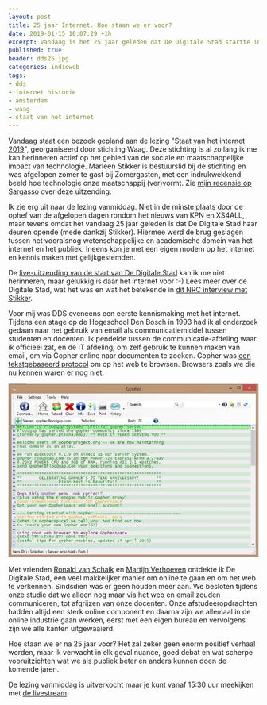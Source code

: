 ```yaml
---
layout: post
title: 25 jaar Internet. Hoe staan we er voor? 
date: 2019-01-15 10:07:29 +1h
excerpt: Vandaag is het 25 jaar geleden dat De Digitale Stad startte in Amsterdam. Hoe staan we er nu voor?
published: true
header: dds25.jpg
categories: indieweb
tags: 
- dds
- internet historie
- amsterdam
- waag
- staat van het internet
---
```

Vandaag staat een bezoek gepland aan de lezing "[Staat van het internet 2019](https://waag.org/nl/event/staat-van-het-internet-2019)", georganiseerd door stichting Waag. Deze stichting is al zo lang ik me kan herinneren actief op het gebied van de sociale en maatschappelijke impact van technologie. Marleen Stikker is bestuurslid bij de stichting en was afgelopen zomer te gast bij Zomergasten, met een indrukwekkend beeld hoe technologie onze maatschappij (ver)vormt. Zie [mijn recensie op Sargasso](http://sargasso.nl/recensie-zomergasten-met-marleen-stikker/) over deze uitzending.

Ik zie erg uit naar de lezing vanmiddag. Niet in de minste plaats door de ophef van de afgelopen dagen rondom het nieuws van KPN en XS4ALL, maar tevens omdat het vandaag 25 jaar geleden is dat De Digitale Stad haar deuren opende (mede dankzij Stikker). Hiermee werd de brug geslagen tussen het vooralsnog wetenschappelijke en academische domein van het internet en het publiek. Ineens kon je met een eigen modem op het internet en kennis maken met gelijkgestemden. 

De [live-uitzending van de start van De Digitale Stad](https://www.youtube.com/watch?v=nCx887IW_wA&feature=youtu.be) kan ik me niet herinneren, maar gelukkig is daar het internet voor :-) Lees meer over de Digitale Stad, wat het was en wat het betekende in [dit NRC interview met Stikker](https://www.nrc.nl/nieuws/2019/01/14/we-moeten-het-internet-heroveren-a3629072). 

Voor mij was DDS eveneens een eerste kennismaking met het internet. Tijdens een stage op de Hogeschool Den Bosch in 1993 had ik al onderzoek gedaan naar het gebruik van email als communicatiemiddel tussen studenten en docenten. Ik pendelde tussen de communicatie-afdeling waar ik officieel zat, en de IT afdeling, om zelf gebruik te kunnen maken van email, om via Gopher online naar documenten te zoeken. Gopher was [een tekstgebaseerd protocol](https://howwegettonext.com/gone-gone-gopher-the-other-world-wide-web-that-almost-was-73eebcc28d3d) om op het web te browsen. Browsers zoals we die nu kennen waren er nog niet. 

![<>](../images/gopher.jpg)

Met vrienden [Ronald van Schaik](https://www.emerce.nl/interviews/kaliber-gebruik-innerlijke-tommy) en [Martijn Verhoeven](https://www.linkedin.com/in/mdverhoeven/) ontdekte ik De Digitale Stad, een veel makkelijker manier om online te gaan en om het web te verkennen. Sindsdien was er geen houden meer aan. We besloten tijdens onze studie dat we alleen nog maar via het web en email zouden communiceren, tot afgrijzen van onze docenten. Onze afstudeeropdrachten hadden altijd een sterk online component en daarna zijn we allemaal in de online industrie gaan werken, eerst met een eigen bureau en vervolgens zijn we alle kanten uitgewaaierd.

Hoe staan we er na 25 jaar voor? Het zal zeker geen enorm positief verhaal worden, maar ik verwacht in elk geval nuance, goed debat en wat scherpe vooruitzichten wat we als publiek beter en anders kunnen doen de komende jaren. 

De lezing vanmiddag is uitverkocht maar je kunt vanaf 15:30 uur meekijken met [de livestream](https://vimeo.com/310786958). 